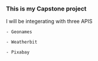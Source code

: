 ### This is my Capstone project

I will be integerating with three APIS

    - Geonames

    - Weatherbit

    - Pixabay

